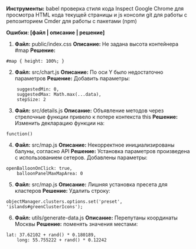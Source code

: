 **Инструменты:**
babel проверка стиля кода
Inspect Google Chrome для просмотра HTML кода текущей страницы и js консоли
git для работы с репозиторием
Cmder для работы с пакетами (npm)

**Ошибки: [файл | описание | решение]**
1. **Файл:** public/index.css 
**Описание:** Не задана высота контейнера #map 
**Решение:** 
```
#map { height: 100%; }
```

2. **Файл:** src/chart.js 
**Описание:** По оси Y было недостаточно параметров 
**Решение:** Добавить параметры:
```
    suggestedMin: 0,
	suggestedMax: Math.max(...data),
	stepSize: 2
```

3. **Файл:** src/details.js 
**Описание:** Объявление методов через стрелочные функции привело к потере контекста this 
**Решение:** Изменить декларацию функции на:
```
function() 
```

4. **Файл:** src/map.js 
**Описание:** Некорректное инициализированы балуны, согласно API
**Решение:** Установка параметров произведена с использованием сетеров. Добавлены параметры:
```
openBalloonOnClick: true,
	balloonPanelMaxMapArea: 0
```

5. **Файл:** src/map.js 
**Описание:** Лишняя установка пресета для кластеров
**Решение:** Удалить строку: 
```
objectManager.clusters.options.set('preset', 'islands#greenClusterIcons');
```

6. **Файл:** utils/generate-data.js 
**Описание:** Перепутаны координаты Москвы
**Решение:** поменять значения местами:
```
lat: 37.62102 + rand() * 0.180189,
	long: 55.755222 + rand() * 0.12242
```